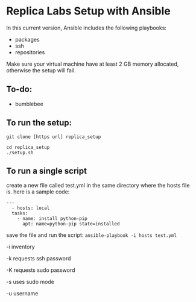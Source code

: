 # Replica Labs Setup with Ansible #

In this current version, Ansible includes the following playbooks:

*  packages
*  ssh
*  repositories

Make sure your virtual machine have at least 2 GB memory allocated, otherwise the setup will fail.  

## To-do: ##

*  bumblebee

## To run the setup: ##
```
git clone [https url] replica_setup
```

```
cd replica_setup
./setup.sh
```

## To run a single script ##

create a new file called test.yml in the same directory where the hosts file is. here is a sample code:

```
---
  - hosts: local
  tasks:
    - name: install python-pip
      apt: name=python-pip state=installed
```

save the file and run the script:
`ansible-playbook -i hosts test.yml`

-i inventory

-k requests ssh password

-K requests sudo password

-s uses sudo mode

-u username
